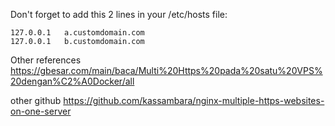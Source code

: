 Don't forget to add this 2 lines in your /etc/hosts file:

```
127.0.0.1	a.customdomain.com
127.0.0.1	b.customdomain.com
```

Other references
https://gbesar.com/main/baca/Multi%20Https%20pada%20satu%20VPS%20dengan%C2%A0Docker/all

other github
https://github.com/kassambara/nginx-multiple-https-websites-on-one-server
